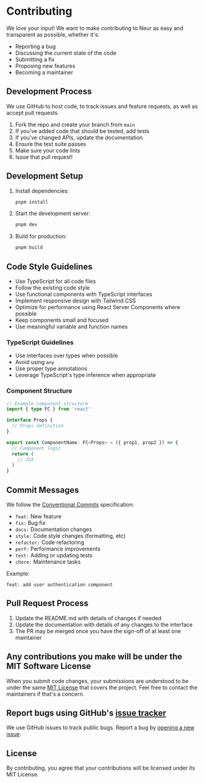 # Contributing

We love your input! We want to make contributing to Neur as easy and transparent as possible, whether it's:

- Reporting a bug
- Discussing the current state of the code
- Submitting a fix
- Proposing new features
- Becoming a maintainer

## Development Process

We use GitHub to host code, to track issues and feature requests, as well as accept pull requests.

1. Fork the repo and create your branch from `main`
2. If you've added code that should be tested, add tests
3. If you've changed APIs, update the documentation
4. Ensure the test suite passes
5. Make sure your code lints
6. Issue that pull request!

## Development Setup

1. Install dependencies:

   ```bash
   pnpm install
   ```

2. Start the development server:

   ```bash
   pnpm dev
   ```

3. Build for production:
   ```bash
   pnpm build
   ```

## Code Style Guidelines

- Use TypeScript for all code files
- Follow the existing code style
- Use functional components with TypeScript interfaces
- Implement responsive design with Tailwind CSS
- Optimize for performance using React Server Components where possible
- Keep components small and focused
- Use meaningful variable and function names

### TypeScript Guidelines

- Use interfaces over types when possible
- Avoid using `any`
- Use proper type annotations
- Leverage TypeScript's type inference when appropriate

### Component Structure

```typescript
// Example component structure
import { type FC } from 'react'

interface Props {
  // Props definition
}

export const ComponentName: FC<Props> = ({ prop1, prop2 }) => {
  // Component logic
  return (
    // JSX
  )
}
```

## Commit Messages

We follow the [Conventional Commits](https://www.conventionalcommits.org/) specification:

- `feat:` New feature
- `fix:` Bug fix
- `docs:` Documentation changes
- `style:` Code style changes (formatting, etc)
- `refactor:` Code refactoring
- `perf:` Performance improvements
- `test:` Adding or updating tests
- `chore:` Maintenance tasks

Example:

```
feat: add user authentication component
```

## Pull Request Process

1. Update the README.md with details of changes if needed
2. Update the documentation with details of any changes to the interface
3. The PR may be merged once you have the sign-off of at least one maintainer

## Any contributions you make will be under the MIT Software License

When you submit code changes, your submissions are understood to be under the same [MIT License](http://choosealicense.com/licenses/mit/) that covers the project. Feel free to contact the maintainers if that's a concern.

## Report bugs using GitHub's [issue tracker](https://github.com/NeurProjects/neur-app/issues)

We use GitHub issues to track public bugs. Report a bug by [opening a new issue](https://github.com/NeurProjects/neur-app/issues/new).

## License

By contributing, you agree that your contributions will be licensed under its MIT License.
